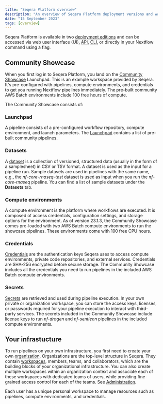 ```yaml
---
title: "Seqera Platform overview"
description: "An overview of Seqera Platform deployment versions and ways to run Seqera."
date: "15 September 2023"
tags: [overview]
---
```


Seqera Platform is available in two [deployment editions](../getting-started/deployment-options) and can be accessed via web user interface (UI), [API](../api/overview), [CLI](../cli/overview), or directly in your Nextflow command using a flag.

## Community Showcase

When you first log in to Seqera Platform, you land on the [Community Showcase](../getting-started/community-showcase) Launchpad. This is an example workspace provided by Seqera. It's pre-configured with pipelines, compute environments, and credentials to get you running Nextflow pipelines immediately. The pre-built community AWS Batch environments include 100 free hours of compute.

The Community Showcase consists of:

### Launchpad

A pipeline consists of a pre-configured workflow repository, compute environment, and launch parameters. The [Launchpad](../launch/launchpad) contains a list of pre-built community pipelines.

### Datasets

A [dataset](../data/datasets) is a collection of versioned, structured data (usually in the form of a samplesheet) in CSV or TSV format. A dataset is used as the input for a pipeline run. Sample datasets are used in pipelines with the same name, e.g., the _nf-core-rnaseq-test_ dataset is used as input when you run the _nf-core-rnaseq_ pipeline. You can find a list of sample datasets under the **Datasets** tab.

### Compute environments

A compute environment is the platform where workflows are executed. It is composed of access credentials, configuration settings, and storage options for the environment. As of version 23.1.3, the Community Showcase comes pre-loaded with two AWS Batch compute environments to run the showcase pipelines. These environments come with 100 free CPU hours.

### Credentials

[Credentials](../credentials/overview) are the authentication keys Seqera uses to access compute environments, private code repositories, and external services. Credentials are SHA-256 encrypted before secure storage. The Community Showcase includes all the credentials you need to run pipelines in the included AWS Batch compute environments.

### Secrets

[Secrets](../secrets/overview) are retrieved and used during pipeline execution. In your own private or organization workspace, you can store the access keys, licenses, or passwords required for your pipeline execution to interact with third-party services. The secrets included in the Community Showcase include license keys to run _nf-dragen_ and _nf-sentieon_ pipelines in the included compute environments.

## Your infrastucture

To run pipelines on your own infrastructure, you first need to create your own [organization](../orgs-and-teams/organizations). Organizations are the top-level structure in Seqera. They contain [workspaces](../orgs-and-teams/workspace-management), members, teams, and collaborators, which are the building blocks of your organizational infrastructure. You can also create multiple workspaces within an organization context and associate each of these workspaces with dedicated teams of users, while providing fine-grained access control for each of the teams. See [Administration](../orgs-and-teams/overview).

Each user has a unique personal workspace to manage resources such as pipelines, compute environments, and credentials.
